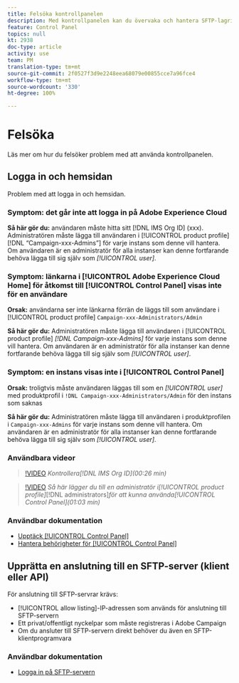 ```yaml
---
title: Felsöka kontrollpanelen
description: Med kontrollpanelen kan du övervaka och hantera SFTP-lagringen per instans och tillåtslista IP-adresser.
feature: Control Panel
topics: null
kt: 2938
doc-type: article
activity: use
team: PM
translation-type: tm+mt
source-git-commit: 2f0527f3d9e2248eea68079e00855cce7a96fce4
workflow-type: tm+mt
source-wordcount: '330'
ht-degree: 100%

---
```



# Felsöka 

Läs mer om hur du felsöker problem med att använda kontrollpanelen.

## Logga in och hemsidan

Problem med att logga in och hemsidan.

### Symptom: det går inte att logga in på Adobe Experience Cloud

**Så här gör du:**
användaren måste hitta sitt [!DNL IMS Org ID] (xxx). Administratören måste lägga till användaren i [!UICONTROL product profile] [!DNL “Campaign-xxx-Admins”] för varje instans som denne vill hantera. Om användaren är en administratör för alla instanser kan denne fortfarande behöva lägga till sig själv som *[!UICONTROL user]*.

### Symptom: länkarna i [!UICONTROL Adobe Experience Cloud Home] för åtkomst till [!UICONTROL Control Panel] visas inte för en användare

**Orsak:**
användarna ser inte länkarna förrän de läggs till som användare i [!UICONTROL product profile] `Campaign-xxx-Administrators/Admin`

**Så här gör du:**
Administratören måste lägga till användaren i [!UICONTROL product profile] *[!DNL Campaign-xxx-Admins]* för varje instans som denne vill hantera. Om användaren är en administratör för alla instanser kan denne fortfarande behöva lägga till sig själv som *[!UICONTROL user]*.

### Symptom: en instans visas inte i [!UICONTROL Control Panel]

**Orsak:**
troligtvis måste användaren läggas till som en *[!UICONTROL user]* med produktprofil i `!DNL Campaign-xxx-Administrators/Admin` för den instans som saknas

**Så här gör du:**
Administratören måste lägga till användaren i produktprofilen i `Campaign-xxx-Admins` för varje instans som denne vill hantera. Om användaren är en administratör för alla instanser kan denne fortfarande behöva lägga till sig själv som *[!UICONTROL user]*.

### Användbara videor

>[!VIDEO](https://video.tv.adobe.com/v/27183?quality=12)
*Kontrollera[!DNL IMS Org ID](00:26 min)*

>[!VIDEO](https://video.tv.adobe.com/v/27147?quality=12)
*Så här lägger du till en administratör i[!UICONTROL product profile]*[!DNL administrators]*för att kunna använda[!UICONTROL Control Panel](01:03 min)*

### Användbar dokumentation

* [Upptäck [!UICONTROL Control Panel]](https://docs.adobe.com/content/help/sv-SE/control-panel/using/control-panel-home.html)
* [Hantera behörigheter för [!UICONTROL Control Panel]](https://docs.adobe.com/content/help/sv-SE/control-panel/using/control-panel-home.html)

## Upprätta en anslutning till en SFTP-server (klient eller API)

För anslutning till SFTP-servrar krävs:

* [!UICONTROL allow listing]-IP-adressen som används för anslutning till SFTP-servern
* Ett privat/offentligt nyckelpar som måste registreras i Adobe Campaign
* Om du ansluter till SFTP-servern direkt behöver du även en SFTP-klientprogramvara

### Användbar dokumentation

* [Logga in på SFTP-servern](https://docs.adobe.com/content/help/sv-SE/control-panel/using/control-panel-home.html#LoggingintoyourSFTPserver)

